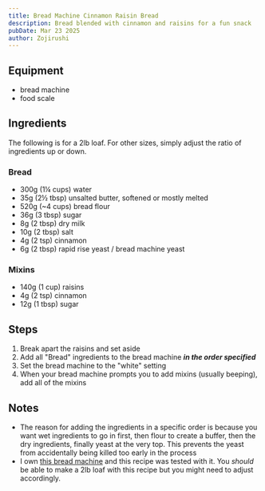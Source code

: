 ```yaml
---
title: Bread Machine Cinnamon Raisin Bread
description: Bread blended with cinnamon and raisins for a fun snack
pubDate: Mar 23 2025
author: Zojirushi
---
```


## Equipment

- bread machine
- food scale

## Ingredients

The following is for a 2lb loaf. For other sizes, simply adjust the ratio of ingredients up or down.

### Bread

- 300g (1¼ cups) water
- 35g (2½ tbsp) unsalted butter, softened or mostly melted
- 520g (~4 cups) bread flour
- 36g (3 tbsp) sugar
- 8g (2 tbsp) dry milk
- 10g (2 tbsp) salt
- 4g (2 tsp) cinnamon
- 6g (2 tbsp) rapid rise yeast / bread machine yeast

### Mixins

- 140g (1 cup) raisins
- 4g (2 tsp) cinnamon
- 12g (1 tbsp) sugar

## Steps

1. Break apart the raisins and set aside
2. Add all "Bread" ingredients to the bread machine ***in the order specified***
3. Set the bread machine to the "white" setting
4. When your bread machine prompts you to add mixins (usually beeping), add all of the mixins

## Notes

- The reason for adding the ingredients in a specific order is because you want wet ingredients to go in first, then flour to create a buffer, then the dry ingredients, finally yeast at the very top. This prevents the yeast from accidentally being killed too early in the process
- I own [this bread machine](https://shop.zojirushi.com/products/bbpdc?srsltid=AfmBOorG05ksR-_dPSJdPvuBO4suYH_pXgjQGTmibHCmjegY4xhBfNh6) and this recipe was tested with it. You *should* be able to make a 2lb loaf with this recipe but you might need to adjust accordingly.
